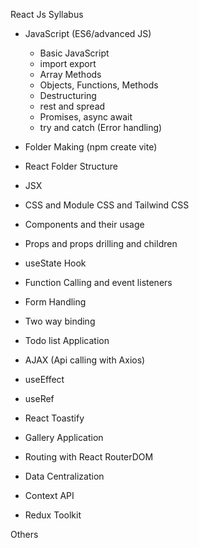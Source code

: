 React Js Syllabus 

- JavaScript (ES6/advanced JS)
    - Basic JavaScript
    - import export 
    - Array Methods
    - Objects, Functions, Methods 
    - Destructuring 
    - rest and spread
    - Promises, async await 
    - try and catch (Error handling)

- Folder Making (npm create vite)
- React Folder Structure 
- JSX
- CSS and Module CSS and Tailwind CSS
- Components and their usage
- Props and props drilling and children
- useState Hook
- Function Calling and event listeners
- Form Handling
- Two way binding
- Todo list Application 
- AJAX (Api calling with Axios)
- useEffect
- useRef
- React Toastify
- Gallery Application 
- Routing with React RouterDOM
- Data Centralization
- Context API 
- Redux Toolkit


Others
